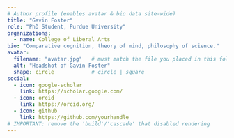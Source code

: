 ```yaml
---
# Author profile (enables avatar & bio data site-wide)
title: "Gavin Foster"
role: "PhD Student, Purdue University"
organizations:
  - name: College of Liberal Arts
bio: "Comparative cognition, theory of mind, philosophy of science."
avatar:
  filename: "avatar.jpg"   # must match the file you placed in this folder
  alt: "Headshot of Gavin Foster"
  shape: circle            # circle | square
social:
  - icon: google-scholar
    link: https://scholar.google.com/
  - icon: orcid
    link: https://orcid.org/
  - icon: github
    link: https://github.com/yourhandle
# IMPORTANT: remove the 'build'/'cascade' that disabled rendering
---
```

